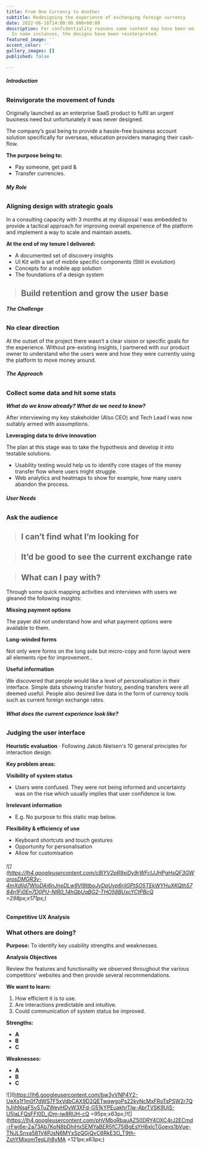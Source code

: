 ```yaml
---
title: From One Currency to Another
subtitle: Redesigning the experience of exchanging foreign currency
date: 2022-06-16T14:00:00.000+00:00
description: For confidentiality reasons some content may have been omitted or altered.
  In some instances, the designs have been reinterpreted.
featured_image: ''
accent_color: ''
gallery_images: []
published: false

---
```

###### **Introduction**

### Reinvigorate the movement of funds

Originally launched as an enterprise SaaS product to fulfil an urgent business need but unfortunately it was never designed.

The company’s goal being to provide a hassle-free business account solution specifically for overseas, education providers managing their cash-flow.

**The purpose being to:**

* Pay someone, get paid &
* Transfer currencies.

###### **My Role**

### Aligning design with strategic goals

In a consulting capacity with 3 months at my disposal I was embedded to provide a tactical approach for improving overall experience of the platform and implement a way to scale and maintain assets.

**At the end of my tenure I delivered:**

* A documented set of discovery insights
* UI Kit with a set of mobile specific components (Still in evolution)
* Concepts for a mobile app solution
* The foundations of a design system

> ## Build retention and grow the user base

###### **The Challenge**

### No clear direction

At the outset of the project there wasn’t a clear vision or specific goals for the experience. Without pre-existing insights, I partnered with our product owner to understand who the users were and how they were currently using the platform to move money around.

###### **The Approach**

### Collect some data and hit some stats

**_What do we know already? What do we need to know?_**

After interviewing my key stakeholder (Also CEO) and Tech Lead I was now suitably armed with assumptions.

**Leveraging data to drive innovation**

The plan at this stage was to take the hypothesis and develop it into testable solutions.

* Usability testing would help us to identify core stages of the money transfer flow where users might struggle.
* Web analytics and heatmaps to show for example, how many users abandon the process.

###### **User Needs**

### Ask the audience

> ## I can’t find what I’m looking for

> ## It’d be good to see the current exchange rate

> ## What can I pay with?

Through some quick mapping activities and interviews with users we gleaned the following insights:

**Missing payment options**

The payer did not understand how and what payment options were available to them.

**Long-winded forms**

Not only were forms on the long side but micro-copy and form layout were all elements ripe for improvement..

**Useful information**

We discovered that people would like a level of personalisation in their interface. Simple data showing transfer history, pending transfers were all deemed useful. People also desired live data in the form of currency tools such as current foreign exchange rates.

###### **What does the current experience look like?**

### Judging the user interface

**Heuristic evaluation** · Following Jakob Nielsen's 10 general principles for interaction design.

**Key problem areas:**

**Visibility of system status**

* Users were confused. They were not being informed and uncertainty was on the rise which usually implies that user confidence is low.

**Irrelevant information**

* E.g. No purpose to this static map below.

**Flexibility & efficiency of use**

* Keyboard shortcuts and touch gestures
* Opportunity for personalisation
* Allow for customisation

###### ![](https://lh4.googleusercontent.com/c8lYV2pR9xiDy9rWFcIJJHPgHsQF3GWorosDMGR3v-4mXdIld7WIoDAi6nJneDLw9VI9ltboJvDpUvp6riIGPtSO5TEkWYHuXKQth5784n1Fi0En7D0PU-NlR0_14hQbUaBG2-THO58BUxcYCtPBcQ =298px;x171px;)  
**Competitive UX Analysis**

### What others are doing?  
**Purpose:** To identify key usability strengths and weaknesses.

**Analysis Objectives**

Review the features and functionality we observed throughout the various competitors’ websites and then provide several recommendations.

**We want to learn:**

1. How efficient it is to use.
2. Are interactions predictable and intuitive.
3. Could communication of system status be improved.

**Strengths:**

* **A**
* **B**
* **C**

**Weaknesses:**

* **A**
* **B**
* **C**

![](https://lh6.googleusercontent.com/bw3yVNP4Y2-UeXs1f1m0f7dWS7F5xVdbCAX9D2QETwqwgoPs22kyNcMxFRoTsPSW2r7QhJjihNsaF5vSTuZWeyHDyW3XFd-G51kYPEuakhrTlw-AbrTVSK9UjS-U5IaLFQsFFI0D_jDm-iw8RUH-cQ =95px;x63px;)![](https://lh4.googleusercontent.com/phVMboRbauAZ50DRY4OXC4rJ2ECmd-rFwj6e-2a73Ab7KoN8bDhiHxSEMYaBER5fC75lBgEsYH6xlcTGoevs1bVue-TNJLSnxa581V4PJsN6MYxSzQGjQvC6RkE3O_T9th-ZshYMjxomTegLjh8yMA =121px;x63px;)